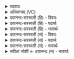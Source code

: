 <details><summary>पदपाठः</summary>

उ॒प॒या॒मगृ॑हीत॒ इत्यु॑पया॒मऽगृ॑हीतः। अ॒सि॒। आ॒ग्र॒य॒णः। अ॒सि॒। स्वा॑ग्रयण॒ इति॒ सुऽआग्रयणः। पा॒हि। य॒ज्ञम्। पा॒हि। य॒ज्ञम्। पा॒हि। य॒ज्ञप॑ति॒मिति॑ य॒ज्ञऽपतिम्। विष्णुः॑। त्वाम्। इ॒न्द्रि॒येण॑। पा॒तु॒। विष्णु॑म्। त्वम्। पा॒हि॒। अ॒भि। सव॑नानि। पा॒हि॒। २०।
</details>

<details><summary>अधिमन्त्रम् (VC)</summary>

- यज्ञो देवता
- वत्सार काश्यप ऋषिः
- निचृद् आर्षी जगती
- निषादः
</details>

<details><summary>दयानन्द-सरस्वती (हि) - विषयः</summary>

अब राजा और विद्वानों के उपदेश की रीति अगले मन्त्र में कही है ॥
</details>

<details><summary>दयानन्द-सरस्वती (हि) - पदार्थः</summary>

पदार्थान्वयभाषाः -  हे सभापते राजन् वा उपदेश करनेवाले ! जिस कारण आप (उपयामगृहीतः) विनय आदि राजगुणों वा वेदादि शास्त्रबोध से युक्त (असि) हैं, इससे (यज्ञम्) राजा और प्रजा की पालना कराने हारे यज्ञ को (पाहि) पालो और (स्वाग्रयणः) जैसे उत्तम विज्ञानयुक्त कर्म्मों को पहुँचानेवाले होते हैं, वैसे (आग्रयणः) उत्तम विचारयुक्त कर्म्मों को प्राप्त होनेवाले हूजिये, इससे (यज्ञपतिम्) यथावत् न्याय की रक्षा करनेवाले को (पाहि) पालो। यह (विष्णुः) जो समस्त अच्छे गुण और कर्म्मों को ठीक-ठीक जाननेवाला विद्वान् है, वह (इन्द्रियेण) मन और धन से (त्वाम्) तुझे (पातु) पाले और तुम उस (विष्णुम्) विद्वान् की (पाहि) रक्षा करो (सवनानि) ऐश्वर्य्य देनेवाले कामों की (अभि) सब प्रकार से (पाहि) रक्षा करो ॥२०॥
</details>

<details><summary>दयानन्द-सरस्वती (हि) - भावार्थः</summary>

भावार्थभाषाः -  इस मन्त्र में वाचकलुप्तोपमालङ्कार है। राजा और विद्वानों को योग्य है कि वे निरन्तर राज्य की उन्नति किया करें, क्योंकि राज्य की उन्नति के विना विद्वान् लोग सावधानी से विद्या का प्रचार और उपदेश भी नहीं कर सकते और न विद्वानों के सङ्ग और उपदेश के विना कोई राज्य की रक्षा करने के योग्य होता है तथा राजा, प्रजा और उत्तम विद्वानों की परस्पर प्रीति के विना ऐश्वर्य्य की उन्नति और ऐश्वर्य के विना आनन्द भी निरन्तर नहीं हो सकता ॥२०॥
</details>

<details><summary>दयानन्द-सरस्वती (सं) - विषयः</summary>

अथ राज्ञां विदुषां चोपदेशप्रकारमाह ॥
</details>

<details><summary>दयानन्द-सरस्वती (सं) - पदार्थः</summary>

पदार्थान्वयभाषाः -  हे सभापते राजन् उपदेशक वा ! यतस्त्वमुपयामगृहीतोऽस्यतो यज्ञम्पाहि, स्वाग्रयण इवाग्रयणोसि, तस्माद् यज्ञपतिं पाहि। अयं विष्णुरिन्द्रियेण त्वां पातु त्वमेनं विष्णुम्पाहि सवनान्यभिपाहि ॥२०॥
</details>

<details><summary>दयानन्द-सरस्वती (सं) - भावार्थः</summary>

भावार्थभाषाः -  अत्र वाचकलुप्तोपमालङ्कारः। राज्ञो विदुषां च योग्यतास्ति ते सततं राज्योन्नतिं कुर्य्युर्नहि राज्योन्नत्या विना विद्वांसो स्वास्थ्येन विद्याप्रचारयितुमुपदेष्टं च शक्नुवन्ति, न खलु विदुषां सङ्गोपदेशाभ्यां विना राज्यं रक्षितुमर्हति, न खलु राजप्रजोत्तमविदुषां परस्परं प्रीतिमन्तरैश्वर्य्योन्नतिरैश्वर्य्योन्नत्या विनाऽऽनन्दश्च सततं जायते ॥२०॥
</details>

<details><summary>सविता जोशी ← दयानन्दः (म) - भावार्थः</summary>

भावार्थभाषाः -  या मंत्रात वाचकलुप्तोपमालंकार आहे. राजा व विद्वान यांनी सतत राज्याची उन्नती करावी. कारण राज्याची उन्नती झाल्याखेरीज विद्वान लोक शांततेने विद्येचा प्रसार व उपदेश करू शकत नाहीत. विद्वानांच्या संगतीखेरीज व उपदेशाखेरीज कोणीही राज्याचे रक्षण करण्यायोग्य नसतो. राजा, प्रजा आणि उत्तम विद्वानांच्या परस्पर प्रेमाखेरीज व संमतीखेरीज ऐश्वर्याची वृद्धी होऊ शकत नाही. ऐश्वर्याच्या वृद्धीखेरीज सदैव आनंद मिळू शकत नाही.
</details>
